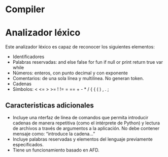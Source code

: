 # Compiler

# Analizador léxico
Este analizador léxico es capaz de reconocer los siguientes elementos:
- Identificadores
- Palabras reservadas: and else false for fun if null or print return true var while
- Números: enteros, con punto decimal y con exponente
- Comentarios: de una sola línea y multilínea. No generan token.
- Cadenas
- Símbolos: < <= > >= ! != = == + - * / { { ( ) , . ;
## Caracteristicas adicionales
- Incluye una nterfaz de línea de comandos que permita introducir cadenas de manera repetitiva (como el
intérprete de Python) y lectura de archivos a través de argumentos a la aplicación. No debe contener
mensaje como: “introduce la cadena...”
- Incluye palabras reservadas y elementos del lenguaje previamente especificados.
- Tiene un funcionamiento basado en AFD. 
